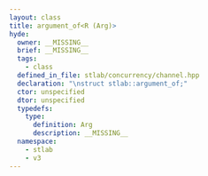 ```yaml
---
layout: class
title: argument_of<R (Arg)>
hyde:
  owner: __MISSING__
  brief: __MISSING__
  tags:
    - class
  defined_in_file: stlab/concurrency/channel.hpp
  declaration: "\nstruct stlab::argument_of;"
  ctor: unspecified
  dtor: unspecified
  typedefs:
    type:
      definition: Arg
      description: __MISSING__
  namespace:
    - stlab
    - v3
---
```

